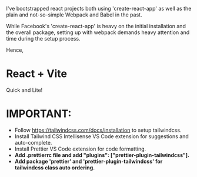 I've bootstrapped react projects both using 'create-react-app' as well as the plain and not-so-simple Webpack and Babel in the past.

While Facebook's 'create-react-app' is heavy on the initial installation and the overall package, setting up with webpack demands heavy attention and time during the setup process.

Hence,

# React + Vite
Quick and Lite!


# IMPORTANT:

- Follow https://tailwindcss.com/docs/installation to setup tailwindcss.
- Install Tailwind CSS Intellisense VS Code extension for suggestions and auto-complete.
- Install Prettier VS Code extension for code formatting.
- **Add .prettierrc file and add "plugins": ["prettier-plugin-tailwindcss"].**
- **Add package 'prettier' and 'prettier-plugin-tailwindcss' for tailwindcss class auto ordering.**
